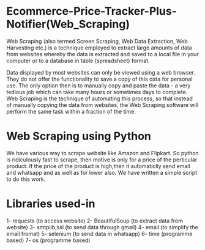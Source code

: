# Ecommerce-Price-Tracker-Plus-Notifier(Web_Scraping)

Web Scraping (also termed Screen Scraping, Web Data Extraction, Web Harvesting etc.) is a technique employed to extract large amounts of data from websites whereby the data is extracted and saved to a local file in your computer or to a database in table (spreadsheet) format.

Data displayed by most websites can only be viewed using a web browser. They do not offer the functionality to save a copy of this data for personal use. The only option then is to manually copy and paste the data - a very tedious job which can take many hours or sometimes days to complete. Web Scraping is the technique of automating this process, so that instead of manually copying the data from websites, the Web Scraping software will perform the same task within a fraction of the time.

# Web Scraping using Python

We have various way to scrape website like Amazon and Flipkart. So python is ridiculously fast to scrape, then motive is only for a price of the perticular product. If the price of the product is high,then it automaticlly send email and whatsapp and as well as for lower also. We have written a simple script to do this work.

# Libraries used-in

1- requests           (to access website)
2- BeautifulSoup      (to extract data from website)
3- smtplib,ssl        (to send data through gmail)
4- email              (to simplify the email fromat)
5- selenium           (to send data in whatsapp)
6- time               (programme based)
7- os                 (programme based)



